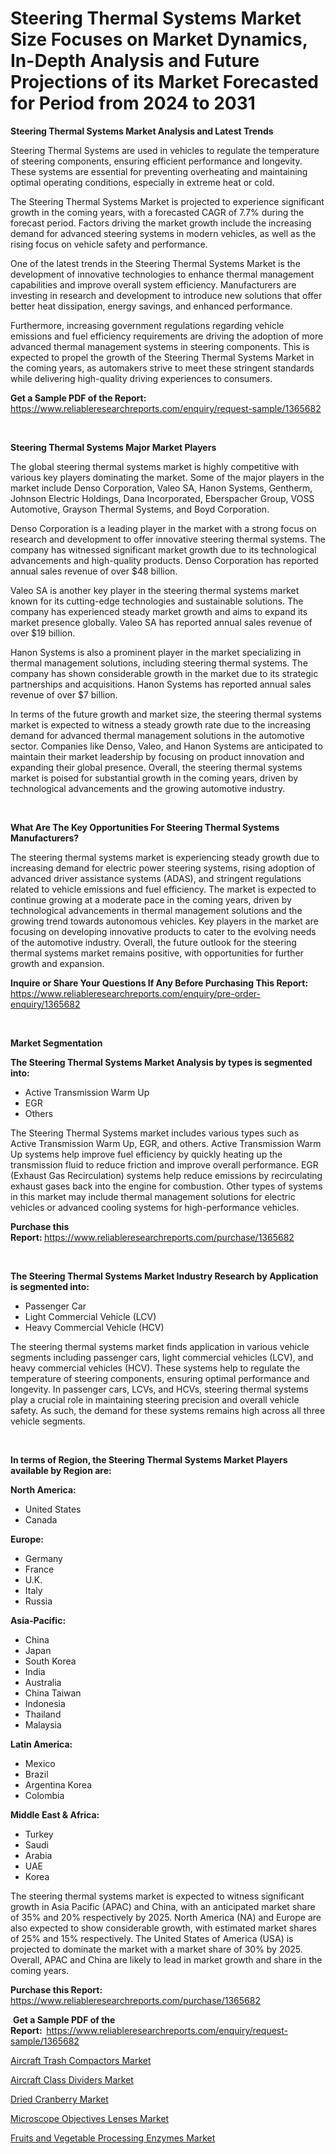 <p><h1>Steering Thermal Systems Market Size Focuses on Market Dynamics, In-Depth Analysis and Future Projections of its Market Forecasted for Period from 2024 to 2031</h1></p><p><strong>Steering Thermal Systems Market Analysis and Latest Trends</strong></p>
<p><p>Steering Thermal Systems are used in vehicles to regulate the temperature of steering components, ensuring efficient performance and longevity. These systems are essential for preventing overheating and maintaining optimal operating conditions, especially in extreme heat or cold.</p><p>The Steering Thermal Systems Market is projected to experience significant growth in the coming years, with a forecasted CAGR of 7.7% during the forecast period. Factors driving the market growth include the increasing demand for advanced steering systems in modern vehicles, as well as the rising focus on vehicle safety and performance.</p><p>One of the latest trends in the Steering Thermal Systems Market is the development of innovative technologies to enhance thermal management capabilities and improve overall system efficiency. Manufacturers are investing in research and development to introduce new solutions that offer better heat dissipation, energy savings, and enhanced performance.</p><p>Furthermore, increasing government regulations regarding vehicle emissions and fuel efficiency requirements are driving the adoption of more advanced thermal management systems in steering components. This is expected to propel the growth of the Steering Thermal Systems Market in the coming years, as automakers strive to meet these stringent standards while delivering high-quality driving experiences to consumers.</p></p>
<p><strong>Get a Sample PDF of the Report:&nbsp;</strong> <a href="https://www.reliableresearchreports.com/enquiry/request-sample/1365682">https://www.reliableresearchreports.com/enquiry/request-sample/1365682</a></p>
<p>&nbsp;</p>
<p><strong>Steering Thermal Systems Major Market Players</strong></p>
<p><p>The global steering thermal systems market is highly competitive with various key players dominating the market. Some of the major players in the market include Denso Corporation, Valeo SA, Hanon Systems, Gentherm, Johnson Electric Holdings, Dana Incorporated, Eberspacher Group, VOSS Automotive, Grayson Thermal Systems, and Boyd Corporation.</p><p>Denso Corporation is a leading player in the market with a strong focus on research and development to offer innovative steering thermal systems. The company has witnessed significant market growth due to its technological advancements and high-quality products. Denso Corporation has reported annual sales revenue of over $48 billion.</p><p>Valeo SA is another key player in the steering thermal systems market known for its cutting-edge technologies and sustainable solutions. The company has experienced steady market growth and aims to expand its market presence globally. Valeo SA has reported annual sales revenue of over $19 billion.</p><p>Hanon Systems is also a prominent player in the market specializing in thermal management solutions, including steering thermal systems. The company has shown considerable growth in the market due to its strategic partnerships and acquisitions. Hanon Systems has reported annual sales revenue of over $7 billion.</p><p>In terms of the future growth and market size, the steering thermal systems market is expected to witness a steady growth rate due to the increasing demand for advanced thermal management solutions in the automotive sector. Companies like Denso, Valeo, and Hanon Systems are anticipated to maintain their market leadership by focusing on product innovation and expanding their global presence. Overall, the steering thermal systems market is poised for substantial growth in the coming years, driven by technological advancements and the growing automotive industry.</p></p>
<p>&nbsp;</p>
<p><strong>What Are The Key Opportunities For Steering Thermal Systems Manufacturers?</strong></p>
<p><p>The steering thermal systems market is experiencing steady growth due to increasing demand for electric power steering systems, rising adoption of advanced driver assistance systems (ADAS), and stringent regulations related to vehicle emissions and fuel efficiency. The market is expected to continue growing at a moderate pace in the coming years, driven by technological advancements in thermal management solutions and the growing trend towards autonomous vehicles. Key players in the market are focusing on developing innovative products to cater to the evolving needs of the automotive industry. Overall, the future outlook for the steering thermal systems market remains positive, with opportunities for further growth and expansion.</p></p>
<p><strong>Inquire or Share Your Questions If Any Before Purchasing This Report:</strong> <a href="https://www.reliableresearchreports.com/enquiry/pre-order-enquiry/1365682">https://www.reliableresearchreports.com/enquiry/pre-order-enquiry/1365682</a></p>
<p>&nbsp;</p>
<p><strong>Market Segmentation</strong></p>
<p><strong>The Steering Thermal Systems Market Analysis by types is segmented into:</strong></p>
<p><ul><li>Active Transmission Warm Up</li><li>EGR</li><li>Others</li></ul></p>
<p><p>The Steering Thermal Systems market includes various types such as Active Transmission Warm Up, EGR, and others. Active Transmission Warm Up systems help improve fuel efficiency by quickly heating up the transmission fluid to reduce friction and improve overall performance. EGR (Exhaust Gas Recirculation) systems help reduce emissions by recirculating exhaust gases back into the engine for combustion. Other types of systems in this market may include thermal management solutions for electric vehicles or advanced cooling systems for high-performance vehicles.</p></p>
<p><strong>Purchase this Report:&nbsp;</strong><a href="https://www.reliableresearchreports.com/purchase/1365682">https://www.reliableresearchreports.com/purchase/1365682</a></p>
<p>&nbsp;</p>
<p><strong>The Steering Thermal Systems Market Industry Research by Application is segmented into:</strong></p>
<p><ul><li>Passenger Car</li><li>Light Commercial Vehicle (LCV)</li><li>Heavy Commercial Vehicle (HCV)</li></ul></p>
<p><p>The steering thermal systems market finds application in various vehicle segments including passenger cars, light commercial vehicles (LCV), and heavy commercial vehicles (HCV). These systems help to regulate the temperature of steering components, ensuring optimal performance and longevity. In passenger cars, LCVs, and HCVs, steering thermal systems play a crucial role in maintaining steering precision and overall vehicle safety. As such, the demand for these systems remains high across all three vehicle segments.</p></p>
<p>&nbsp;</p>
<p><strong>In terms of Region, the Steering Thermal Systems Market Players available by Region are:</strong></p>
<p>
    <p> <strong> North America: </strong>
        <ul>
            <li>United States</li>
            <li>Canada</li>
        </ul>
        </p> 
    <p> <strong> Europe: </strong>
        <ul>
            <li>Germany</li>
            <li>France</li>
            <li>U.K.</li>
            <li>Italy</li>
            <li>Russia</li>
        </ul>
        </p> 
    <p> <strong> Asia-Pacific: </strong>
        <ul>
            <li>China</li>
            <li>Japan</li>
            <li>South Korea</li>
            <li>India</li>
            <li>Australia</li>
            <li>China Taiwan</li>
            <li>Indonesia</li>
            <li>Thailand</li>
            <li>Malaysia</li>
        </ul>
        </p> 
    <p> <strong> Latin America: </strong>
        <ul>
            <li>Mexico</li>
            <li>Brazil</li>
            <li>Argentina Korea</li>
            <li>Colombia</li>
        </ul>
        </p> 
    <p> <strong> Middle East & Africa: </strong>
        <ul>
            <li>Turkey</li>
            <li>Saudi</li>
            <li>Arabia</li>
            <li>UAE</li>
            <li>Korea</li>
        </ul>
    </p>
    </p>
<p><p>The steering thermal systems market is expected to witness significant growth in Asia Pacific (APAC) and China, with an anticipated market share of 35% and 20% respectively by 2025. North America (NA) and Europe are also expected to show considerable growth, with estimated market shares of 25% and 15% respectively. The United States of America (USA) is projected to dominate the market with a market share of 30% by 2025. Overall, APAC and China are likely to lead in market growth and share in the coming years.</p></p>
<p><strong>Purchase this Report: </strong><a href="https://www.reliableresearchreports.com/purchase/1365682">https://www.reliableresearchreports.com/purchase/1365682</a></p>
<p>&nbsp;<strong>Get a Sample PDF of the Report:&nbsp;&nbsp;</strong><a href="https://www.reliableresearchreports.com/enquiry/request-sample/1365682">https://www.reliableresearchreports.com/enquiry/request-sample/1365682</a></p>
<p><strong></strong></p>
<p><p><a href="https://medium.com/@vrahul.reportprime/aircraft-trash-compactors-market-furnishes-information-on-market-share-market-trends-and-market-7a283487482c">Aircraft Trash Compactors Market</a></p><p><a href="https://medium.com/@vrahul.reportprime/decoding-aircraft-class-dividers-market-metrics-market-share-trends-and-growth-patterns-6db530461964">Aircraft Class Dividers Market</a></p><p><a href="https://github.com/juancolorado15/Market-Research-Report-List-1/blob/main/dried-cranberry-market.md">Dried Cranberry Market</a></p><p><a href="https://medium.com/@vrahul.reportprime/microscope-objectives-lenses-market-exploring-market-share-market-trends-and-future-growth-e586f28f1147">Microscope Objectives Lenses Market</a></p><p><a href="https://github.com/mohamedbakry57/Market-Research-Report-List-1/blob/main/fruits-and-vegetable-processing-enzymes-market.md">Fruits and Vegetable Processing Enzymes Market</a></p></p>